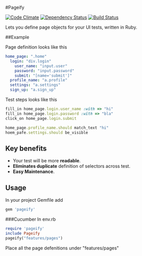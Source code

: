 #Pageify

[![Code Climate](https://codeclimate.com/github/paramadeep/pageify.png)](https://codeclimate.com/github/paramadeep/pageify)    [![Dependency Status](https://gemnasium.com/paramadeep/pageify.svg)](https://gemnasium.com/paramadeep/pageify)  [![Build Status](https://travis-ci.org/paramadeep/pageify.svg?branch=master)](https://travis-ci.org/paramadeep/pageify)

Lets you define page objects for your UI tests, written in Ruby. 

##Example

Page definition looks like this
```yaml
home_page: ".home"
  login: "div.login"
    user_name: "input.user"
    password: "input.password"
    submit: "[name='submit']"
  profile_name: "a.profile"
  settings: "a.settings"
  sign_up: "a.sign_up"
```
Test steps looks like this
```ruby
fill_in home_page.login.user_name :with => "hi"
fill_in home_page.login.password :with => "bla"
click_on home_page.login.submit

home_page.profile_name.should match_text "hi"
hoem_pafe.settings.should be_visible
```
    
## Key benefits

- Your test will be more **readable**.
- **Eliminates duplicate** definition of selectors across test.
- **Easy Maintenance**.

## Usage
In your project Gemfile add 
```ruby
gem 'pageify'
```
###Cucumber
 In env.rb
 ```ruby
 require 'pageify'
 include Pageify
 pageify("features/pages")
 ```
 Place all the page defenitions under "features/pages"

